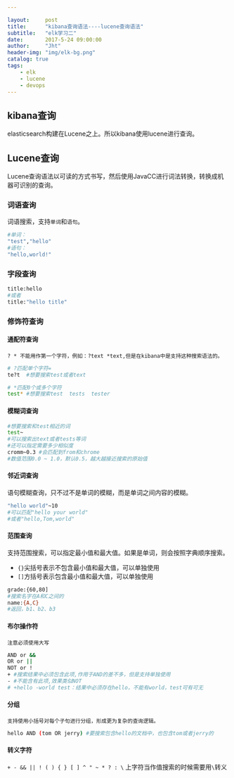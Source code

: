 ```yaml
---

layout:     post
title:      "kibana查询语法----lucene查询语法"
subtitle:   "elk学习二"
date:       2017-5-24 09:00:00
author:     "Jht"
header-img: "img/elk-bg.png"
catalog: true
tags:
    - elk
    - lucene
    - devops
---
```


## kibana查询

elasticsearch构建在Lucene之上。所以kibana使用lucene进行查询。

## Lucene查询

Lucene查询语法以可读的方式书写，然后使用JavaCC进行词法转换，转换成机器可识别的查询。

### 词语查询

词语搜索，支持`单词`和`语句`。

```bash
#单词：
"test","hello"
#语句：
"hello,world!"
```


### 字段查询

```bash
title:hello 
#或者 
title:"hello title"
```

### 修饰符查询

#### 通配符查询

`? * 不能用作第一个字符，例如：?text *text,但是在kibana中是支持这种搜索语法的。`

```bash
# ?匹配单个字符=
te?t  #想要搜索test或者text

# *匹配0个或多个字符
test* #想要搜索test  tests  tester

```

#### 模糊词查询

```bash
#想要搜索和test相近的词
test~
#可以搜索出text或者tests等词
#还可以指定需要多少相似度
cromm~0.3 #会匹配到from和chrome
#数值范围0.0 ~ 1.0，默认0.5，越大越接近搜索的原始值
```

#### 邻近词查询

语句模糊查询，只不过不是单词的模糊，而是单词之间内容的模糊。

```bash
"hello world"~10
#可以匹配"hello your world"
#或者"hello,Tom,world"
```

#### 范围查询

支持范围搜索，可以指定最小值和最大值。如果是单词，则会按照字典顺序搜索。

- `{}`尖括号表示不包含最小值和最大值，可以单独使用
- `[]`方括号表示包含最小值和最大值，可以单独使用

```bash
grade:{60,80]
#搜索名字在A和C之间的
name:{A,C}
#返回，b1、b2、b3

```

#### 布尔操作符

`注意必须使用大写`

```bash
AND or &&
OR or ||
NOT or !
+ #搜索结果中必须包含此项,作用于AND的差不多，但是支持单独使用
- #不能含有此项,效果类似NOT
# +hello -world test：结果中必须存在hello，不能有world，test可有可无
```
#### 分组

`支持使用小括号对每个子句进行分组，形成更为复杂的查询逻辑。`

```bash
hello AND (tom OR jerry) #要搜索包含hello的文档中，也包含tom或者jerry的
```

#### 转义字符

`+ - && || ! ( ) { } [ ] ^ " ~ * ? : \`
上字符当作值搜索的时候需要用`\`转义

